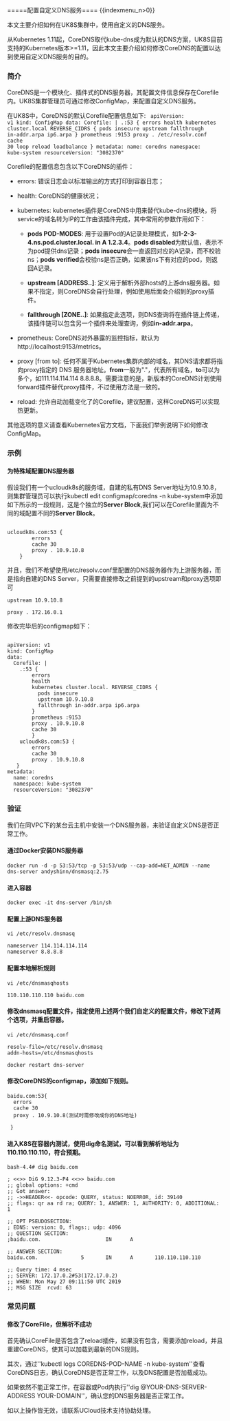 =====配置自定义DNS服务====
{{indexmenu_n>0}}

本文主要介绍如何在UK8S集群中，使用自定义的DNS服务。

从Kubernetes 1.11起，CoreDNS取代kube-dns成为默认的DNS方案，UK8S目前支持的Kubernetes版本>=1.11，因此本文主要介绍如何修改CoreDNS的配置以达到使用自定义DNS服务的目的。


### 简介

CoreDNS是一个模块化、插件式的DNS服务器，其配置文件信息保存在Corefile内。UK8S集群管理员可通过修改ConfigMap，来配置自定义DNS服务。

在UK8S中，CoreDNS的默认Corefile配置信息如下:
<code yaml>
apiVersion: v1
kind: ConfigMap
data:
  Corefile: |
    .:53 {
        errors
        health
        kubernetes cluster.local REVERSE_CIDRS {
          pods insecure
          upstream 
          fallthrough in-addr.arpa ip6.arpa
        }
        prometheus :9153
        proxy . /etc/resolv.conf
        cache 30
        loop
        reload
        loadbalance
    }
metadata:
  name: coredns
  namespace: kube-system
  resourceVersion: "3082370"
</code>

Corefile的配置信息包含以下CoreDNS的插件：

* errors: 错误日志会以标准输出的方式打印到容器日志；

* health: CoreDNS的健康状况；

* kubernetes: kubernetes插件是CoreDNS中用来替代kube-dns的模块，将service的域名转为IP的工作由该插件完成，其中常用的参数作用如下：
  
  * **pods POD-MODES**: 用于设置Pod的A记录处理模式，如**1-2-3-4.ns.pod.cluster.local. in A 1.2.3.4**。**pods disabled**为默认值，表示不为pod提供dns记录；**pods insecure**会一直返回对应的A记录，而不校验ns；**pods verified**会校验ns是否正确，如果该ns下有对应的pod，则返回A记录。
  
  * **upstream [ADDRESS..]**: 定义用于解析外部hosts的上游dns服务器。如果不指定，则CoreDNS会自行处理，例如使用后面会介绍到的proxy插件。
  
  * **fallthrough [ZONE..]**:  如果指定此选项，则DNS查询将在插件链上传递，该插件链可以包含另一个插件来处理查询，例如**in-addr.arpa**。

* prometheus: CoreDNS对外暴露的监控指标，默认为http://localhost:9153/metrics。

* proxy [from to]: 任何不属于Kubernetes集群内部的域名，其DNS请求都将指向proxy指定的 DNS 服务器地址。**from**一般为"."，代表所有域名，**to**可以为多个，如111.114.114.114 8.8.8.8。需要注意的是，新版本的CoreDNS计划使用forward插件替代proxy插件，不过使用方法是一致的。

* reload: 允许自动加载变化了的Corefile，建议配置，这样CoreDNS可以实现热更新。

其他选项的意义请查看Kubernetes官方文档，下面我们举例说明下如何修改ConfigMap。

### 示例

#### 为特殊域配置DNS服务器

假设我们有一个ucloudk8s的服务域，自建的私有DNS Server地址为10.9.10.8，则集群管理员可以执行kubectl edit configmap/coredns -n kube-system中添加如下所示的一段规则，这是个独立的**Server Block**,我们可以在Corefile里面为不同的域配置不同的**Server Block**。

<code>
ucloudk8s.com:53 {
        errors
        cache 30
        proxy . 10.9.10.8
    }
</code>

并且，我们不希望使用/etc/resolv.conf里配置的DNS服务器作为上游服务器，而是指向自建的DNS Server，只需要直接修改之前提到的upstream和proxy选项即可

<code>upstream 10.9.10.8</code>

<code>proxy .  172.16.0.1</code>

修改完毕后的configmap如下：

<code>
apiVersion: v1
kind: ConfigMap
data:
  Corefile: |
    .:53 {
        errors
        health
        kubernetes cluster.local. REVERSE_CIDRS {
          pods insecure
          upstream 10.9.10.8
          fallthrough in-addr.arpa ip6.arpa
        }
        prometheus :9153
        proxy . 10.9.10.8
        cache 30
        }
    ucloudk8s.com:53 {
        errors
        cache 30
        proxy . 10.9.10.8
   }
metadata:
  name: coredns
  namespace: kube-system
  resourceVersion: "3082370"
</code>

### 验证

我们在同VPC下的某台云主机中安装一个DNS服务器，来验证自定义DNS是否正常工作。

#### 通过Docker安装DNS服务器

```
docker run -d -p 53:53/tcp -p 53:53/udp --cap-add=NET_ADMIN --name dns-server andyshinn/dnsmasq:2.75

```

#### 进入容器

```
docker exec -it dns-server /bin/sh

```
#### 配置上游DNS服务器

```
vi /etc/resolv.dnsmasq

nameserver 114.114.114.114
nameserver 8.8.8.8

```

#### 配置本地解析规则

```
vi /etc/dnsmasqhosts

110.110.110.110 baidu.com

```

#### 修改dnsmasq配置文件，指定使用上述两个我们自定义的配置文件，修改下述两个选项，并重启容器。

```
vi /etc/dnsmasq.conf

resolv-file=/etc/resolv.dnsmasq
addn-hosts=/etc/dnsmasqhosts

docker restart dns-server
```

#### 修改CoreDNS的configmap，添加如下规则。

```
baidu.com:53{
  errors
  cache 30
  proxy . 10.9.10.8(测试时需修改成你的DNS地址)      

 }

```

#### 进入K8S在容器内测试，使用dig命名测试，可以看到解析地址为110.110.110.110，符合预期。

```
bash-4.4# dig baidu.com

; <<>> DiG 9.12.3-P4 <<>> baidu.com
;; global options: +cmd
;; Got answer:
;; ->>HEADER<<- opcode: QUERY, status: NOERROR, id: 39140
;; flags: qr aa rd ra; QUERY: 1, ANSWER: 1, AUTHORITY: 0, ADDITIONAL: 1

;; OPT PSEUDOSECTION:
; EDNS: version: 0, flags:; udp: 4096
;; QUESTION SECTION:
;baidu.com.                     IN      A

;; ANSWER SECTION:
baidu.com.              5       IN      A       110.110.110.110

;; Query time: 4 msec
;; SERVER: 172.17.0.2#53(172.17.0.2)
;; WHEN: Mon May 27 09:11:50 UTC 2019
;; MSG SIZE  rcvd: 63

```

### 常见问题

#### 修改了CoreFile，但解析不成功

首先确认CoreFile是否包含了reload插件，如果没有包含，需要添加reload，并且重建CoreDNS，使其可以加载到最新的DNS规则。

其次，通过''kubectl logs COREDNS-POD-NAME -n kube-system''查看CoreDNS日志，确认CoreDNS是否正常工作，以及DNS配置是否加载成功。

如果依然不能正常工作，在容器或Pod内执行''dig @YOUR-DNS-SERVER-ADDRESS  YOUR-DOMAIN''，确认您的DNS服务器是否正常工作。

如以上操作皆无效，请联系UCloud技术支持协助处理。

